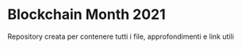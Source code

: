# Blockchain Month 2021

Repository creata per contenere tutti i file, approfondimenti e link utili
